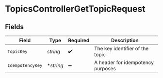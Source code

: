 # TopicsControllerGetTopicRequest


## Fields

| Field                             | Type                              | Required                          | Description                       |
| --------------------------------- | --------------------------------- | --------------------------------- | --------------------------------- |
| `TopicKey`                        | *string*                          | :heavy_check_mark:                | The key identifier of the topic   |
| `IdempotencyKey`                  | **string*                         | :heavy_minus_sign:                | A header for idempotency purposes |